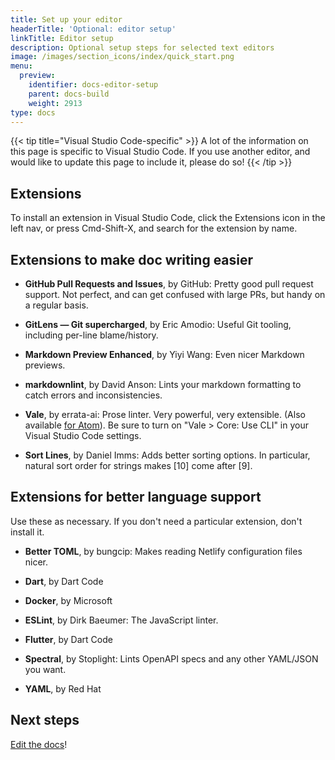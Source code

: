 ```yaml
---
title: Set up your editor
headerTitle: 'Optional: editor setup'
linkTitle: Editor setup
description: Optional setup steps for selected text editors
image: /images/section_icons/index/quick_start.png
menu:
  preview:
    identifier: docs-editor-setup
    parent: docs-build
    weight: 2913
type: docs
---
```


{{< tip title="Visual Studio Code-specific" >}}
A lot of the information on this page is specific to Visual Studio Code. If you use another editor, and would like to update this page to include it, please do so!
{{< /tip >}}

## Extensions

To install an extension in Visual Studio Code, click the Extensions icon in the left nav, or press Cmd-Shift-X, and search for the extension by name.

## Extensions to make doc writing easier

* **GitHub Pull Requests and Issues**, by GitHub: Pretty good pull request support. Not perfect, and can get confused with large PRs, but handy on a regular basis.

* **GitLens — Git supercharged**, by Eric Amodio: Useful Git tooling, including per-line blame/history.

* **Markdown Preview Enhanced**, by Yiyi Wang: Even nicer Markdown previews.

* **markdownlint**, by David Anson: Lints your markdown formatting to catch errors and inconsistencies.

* **Vale**, by errata-ai: Prose linter. Very powerful, very extensible. (Also available [for Atom](https://atom.io/packages/atomic-vale)). Be sure to turn on "Vale > Core: Use CLI" in your Visual Studio Code settings.

* **Sort Lines**, by Daniel Imms: Adds better sorting options. In particular, natural sort order for strings makes [10] come after [9].

## Extensions for better language support

Use these as necessary. If you don't need a particular extension, don't install it.

* **Better TOML**, by bungcip: Makes reading Netlify configuration files nicer.

* **Dart**, by Dart Code

* **Docker**, by Microsoft

* **ESLint**, by Dirk Baeumer: The JavaScript linter.

* **Flutter**, by Dart Code

* **Spectral**, by Stoplight: Lints OpenAPI specs and any other YAML/JSON you want.

* **YAML**, by Red Hat

## Next steps

[Edit the docs](../docs-edit/)!

